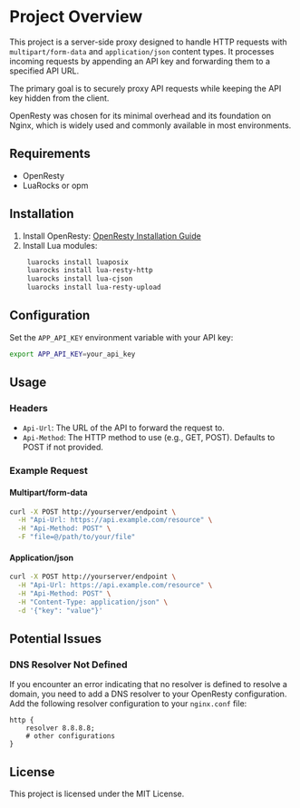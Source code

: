 # Project Overview

This project is a server-side proxy designed to handle HTTP requests with `multipart/form-data` and `application/json` content types. It processes incoming requests by appending an API key and forwarding them to a specified API URL.

The primary goal is to securely proxy API requests while keeping the API key hidden from the client.

OpenResty was chosen for its minimal overhead and its foundation on Nginx, which is widely used and commonly available in most environments.

## Requirements

- OpenResty
- LuaRocks or opm

## Installation

1. Install OpenResty: [OpenResty Installation Guide](https://openresty.org/en/installation.html)
2. Install Lua modules:
   ```sh
    luarocks install luaposix
    luarocks install lua-resty-http
    luarocks install lua-cjson
    luarocks install lua-resty-upload
   ```

## Configuration

Set the `APP_API_KEY` environment variable with your API key:
```sh
export APP_API_KEY=your_api_key
```

## Usage

### Headers

- `Api-Url`: The URL of the API to forward the request to.
- `Api-Method`: The HTTP method to use (e.g., GET, POST). Defaults to POST if not provided.

### Example Request

#### Multipart/form-data

```sh
curl -X POST http://yourserver/endpoint \
  -H "Api-Url: https://api.example.com/resource" \
  -H "Api-Method: POST" \
  -F "file=@/path/to/your/file"
```

#### Application/json

```sh
curl -X POST http://yourserver/endpoint \
  -H "Api-Url: https://api.example.com/resource" \
  -H "Api-Method: POST" \
  -H "Content-Type: application/json" \
  -d '{"key": "value"}'
```

## Potential Issues

### DNS Resolver Not Defined

If you encounter an error indicating that no resolver is defined to resolve a domain, you need to add a DNS resolver to your OpenResty configuration. Add the following resolver configuration to your `nginx.conf` file:

```nginx
http {
    resolver 8.8.8.8;
    # other configurations
}
````

## License

This project is licensed under the MIT License.